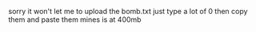 sorry it won't let me to upload the bomb.txt just type a lot of 0 then copy them and paste them mines is at 400mb
